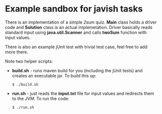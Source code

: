 Example sandbox for javish tasks
================================

There is an implementation of a simple _2sum_ quiz. **Main** class holds a driver code and **Solution** class is an actual implemetation.
Driver basically reads standard input using **java.util.Scanner** and calls **twoSum** function with input values.

There is also an example jUnit test with trivial test case, feel free to add more there. 

Note two helper scripts:

-   **build.sh** - runs maven build for you (including the jUnit tests) and creates an executable jar. To build this up:

        $ ./build.sh

-   **run.sh** - just reads the **input.txt** file for input values and redirects them to the JVM. To run the code:

        $ ./run.sh
 